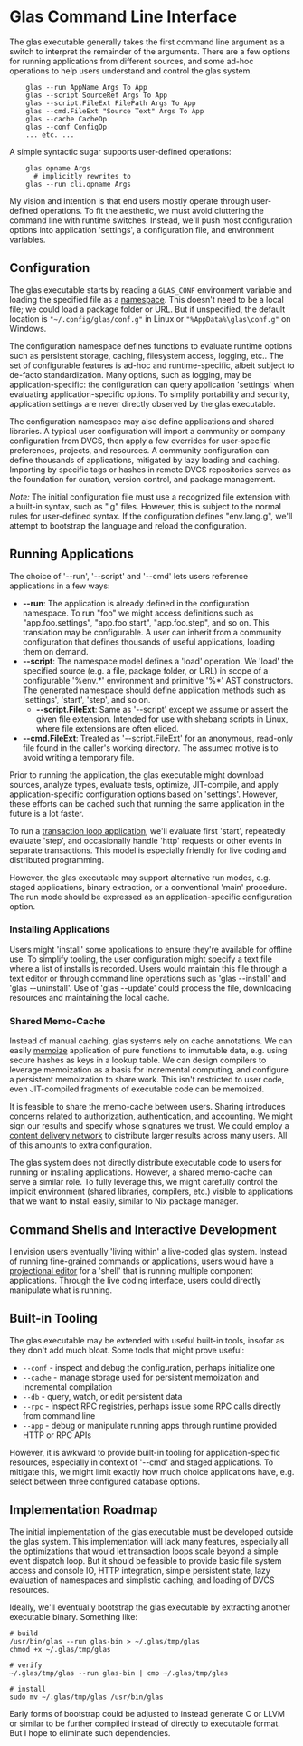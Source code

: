 # Glas Command Line Interface

The glas executable generally takes the first command line argument as a switch to interpret the remainder of the arguments. There are a few options for running applications from different sources, and some ad-hoc operations to help users understand and control the glas system. 

        glas --run AppName Args To App
        glas --script SourceRef Args To App
        glas --script.FileExt FilePath Args To App
        glas --cmd.FileExt "Source Text" Args To App 
        glas --cache CacheOp
        glas --conf ConfigOp
        ... etc. ...

A simple syntactic sugar supports user-defined operations:

        glas opname Args
          # implicitly rewrites to
        glas --run cli.opname Args

My vision and intention is that end users mostly operate through user-defined operations. To fit the aesthetic, we must avoid cluttering the command line with runtime switches. Instead, we'll push most configuration options into application 'settings', a configuration file, and environment variables.

## Configuration

The glas executable starts by reading a `GLAS_CONF` environment variable and loading the specified file as a [namespace](GlasNamespaces.md). This doesn't need to be a local file; we could load a package folder or URL. But if unspecified, the default location is `"~/.config/glas/conf.g"` in Linux or `"%AppData%\glas\conf.g"` on Windows. 

The configuration namespace defines functions to evaluate runtime options such as persistent storage, caching, filesystem access, logging, etc.. The set of configurable features is ad-hoc and runtime-specific, albeit subject to de-facto standardization. Many options, such as logging, may be application-specific: the configuration can query application 'settings' when evaluating application-specific options. To simplify portability and security, application settings are never directly observed by the glas executable.

The configuration namespace may also define applications and shared libraries. A typical user configuration will import a community or company configuration from DVCS, then apply a few overrides for user-specific preferences, projects, and resources. A community configuration can define thousands of applications, mitigated by lazy loading and caching. Importing by specific tags or hashes in remote DVCS repositories serves as the foundation for curation, version control, and package management.

*Note:* The initial configuration file must use a recognized file extension with a built-in syntax, such as ".g" files. However, this is subject to the normal rules for user-defined syntax. If the configuration defines "env.lang.g", we'll attempt to bootstrap the language and reload the configuration. 

## Running Applications

The choice of '--run', '--script' and '--cmd' lets users reference applications in a few ways:

* **--run**: The application is already defined in the configuration namespace. To run "foo" we might access definitions such as "app.foo.settings", "app.foo.start", "app.foo.step", and so on. This translation may be configurable. A user can inherit from a community configuration that defines thousands of useful applications, loading them on demand.
* **--script**: The namespace model defines a 'load' operation. We 'load' the specified source (e.g. a file, package folder, or URL) in scope of a configurable '%env.\*' environment and primitive '%\*' AST constructors. The generated namespace should define application methods such as 'settings', 'start', 'step', and so on. 
  * **--script.FileExt**: Same as '--script' except we assume or assert the given file extension. Intended for use with shebang scripts in Linux, where file extensions are often elided.
* **--cmd.FileExt**: Treated as '--script.FileExt' for an anonymous, read-only file found in the caller's working directory. The assumed motive is to avoid writing a temporary file.

Prior to running the application, the glas executable might download sources, analyze types, evaluate tests, optimize, JIT-compile, and apply application-specific configuration options based on 'settings'. However, these efforts can be cached such that running the same application in the future is a lot faster.

To run a [transaction loop application](GlasApps.md), we'll evaluate first 'start', repeatedly evaluate 'step', and occasionally handle 'http' requests or other events in separate transactions. This model is especially friendly for live coding and distributed programming. 

However, the glas executable may support alternative run modes, e.g. staged applications, binary extraction, or a conventional 'main' procedure. The run mode should be expressed as an application-specific configuration option.

### Installing Applications

Users might 'install' some applications to ensure they're available for offline use. To simplify tooling, the user configuration might specify a text file where a list of installs is recorded. Users would maintain this file through a text editor or through command line operations such as 'glas --install' and 'glas --uninstall'. Use of 'glas --update' could process the file, downloading resources and maintaining the local cache.

### Shared Memo-Cache

Instead of manual caching, glas systems rely on cache annotations. We can easily [memoize](https://en.wikipedia.org/wiki/Memoization) application of pure functions to immutable data, e.g. using secure hashes as keys in a lookup table. We can design compilers to leverage memoization as a basis for incremental computing, and configure a persistent memoization to share work. This isn't restricted to user code, even JIT-compiled fragments of executable code can be memoized. 

It is feasible to share the memo-cache between users. Sharing introduces concerns related to authorization, authentication, and accounting. We might sign our results and specify whose signatures we trust. We could employ a [content delivery network](https://en.wikipedia.org/wiki/Content_delivery_network) to distribute larger results across many users. All of this amounts to extra configuration.

The glas system does not directly distribute executable code to users for running or installing applications. However, a shared memo-cache can serve a similar role. To fully leverage this, we might carefully control the implicit environment (shared libraries, compilers, etc.) visible to applications that we want to install easily, similar to Nix package manager.

## Command Shells and Interactive Development

I envision users eventually 'living within' a live-coded glas system. Instead of running fine-grained commands or applications, users would have a [projectional editor](GlasNotebooks.md) for a 'shell' that is running multiple component applications. Through the live coding interface, users could directly manipulate what is running.

## Built-in Tooling

The glas executable may be extended with useful built-in tools, insofar as they don't add much bloat. Some tools that might prove useful:

* `--conf` - inspect and debug the configuration, perhaps initialize one
* `--cache` - manage storage used for persistent memoization and incremental compilation
* `--db` - query, watch, or edit persistent data
* `--rpc` - inspect RPC registries, perhaps issue some RPC calls directly from command line
* `--app` - debug or manipulate running apps through runtime provided HTTP or RPC APIs

However, it is awkward to provide built-in tooling for application-specific resources, especially in context of '--cmd' and staged applications. To mitigate this, we might limit exactly how much choice applications have, e.g. select between three configured database options.

## Implementation Roadmap

The initial implementation of the glas executable must be developed outside the glas system. This implementation will lack many features, especially all the optimizations that would let transaction loops scale beyond a simple event dispatch loop. But it should be feasible to provide basic file system access and console IO, HTTP integration, simple persistent state, lazy evaluation of namespaces and simplistic caching, and loading of DVCS resources.

Ideally, we'll eventually bootstrap the glas executable by extracting another executable binary. Something like:

    # build
    /usr/bin/glas --run glas-bin > ~/.glas/tmp/glas
    chmod +x ~/.glas/tmp/glas

    # verify
    ~/.glas/tmp/glas --run glas-bin | cmp ~/.glas/tmp/glas

    # install
    sudo mv ~/.glas/tmp/glas /usr/bin/glas

Early forms of bootstrap could be adjusted to instead generate C or LLVM or similar to be further compiled instead of directly to executable format. But I hope to eliminate such dependencies.
